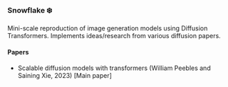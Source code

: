 ### Snowflake ❄️

Mini-scale reproduction of image generation models using Diffusion Transformers. Implements ideas/research from various diffusion papers.

#### Papers
- Scalable diffusion models with transformers (William Peebles and Saining Xie, 2023) [Main paper]
